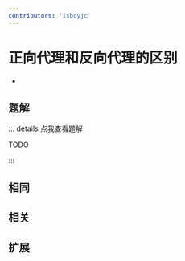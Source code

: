 ```yaml
---
contributors: 'isboyjc'
---
```


# 正向代理和反向代理的区别

- 



## 题解

::: details 点我查看题解

  TODO

:::



## 相同


## 相关


## 扩展

